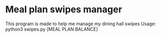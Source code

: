 # Meal plan swipes manager
This program is made to help me manage my dining hall swipes
Usage: python3 swipes.py [MEAL PLAN BALANCE]

